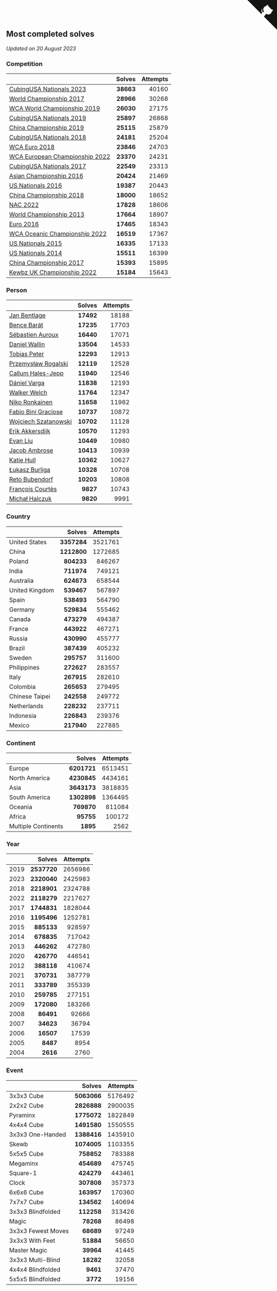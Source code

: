 ## Most completed solves

*Updated on 20 August 2023*


### Competition

|  | Solves | Attempts |
| :--- | ---: | ---: |
| [CubingUSA Nationals 2023](https://www.worldcubeassociation.org/competitions/CubingUSANationals2023) | **38663** | 40160 |
| [World Championship 2017](https://www.worldcubeassociation.org/competitions/WC2017) | **28966** | 30268 |
| [WCA World Championship 2019](https://www.worldcubeassociation.org/competitions/WC2019) | **26030** | 27175 |
| [CubingUSA Nationals 2019](https://www.worldcubeassociation.org/competitions/CubingUSANationals2019) | **25897** | 26868 |
| [China Championship 2019](https://www.worldcubeassociation.org/competitions/ChinaChampionship2019) | **25115** | 25879 |
| [CubingUSA Nationals 2018](https://www.worldcubeassociation.org/competitions/CubingUSANationals2018) | **24181** | 25204 |
| [WCA Euro 2018](https://www.worldcubeassociation.org/competitions/Euro2018) | **23846** | 24703 |
| [WCA European Championship 2022](https://www.worldcubeassociation.org/competitions/Euro2022) | **23370** | 24231 |
| [CubingUSA Nationals 2017](https://www.worldcubeassociation.org/competitions/CubingUSANationals2017) | **22549** | 23313 |
| [Asian Championship 2016](https://www.worldcubeassociation.org/competitions/AsianChampionship2016) | **20424** | 21469 |
| [US Nationals 2016](https://www.worldcubeassociation.org/competitions/USNationals2016) | **19387** | 20443 |
| [China Championship 2018](https://www.worldcubeassociation.org/competitions/ChinaChampionship2018) | **18000** | 18652 |
| [NAC 2022](https://www.worldcubeassociation.org/competitions/NAC2022) | **17828** | 18606 |
| [World Championship 2013](https://www.worldcubeassociation.org/competitions/WC2013) | **17664** | 18907 |
| [Euro 2016](https://www.worldcubeassociation.org/competitions/Euro2016) | **17465** | 18343 |
| [WCA Oceanic Championship 2022](https://www.worldcubeassociation.org/competitions/OC2022) | **16519** | 17367 |
| [US Nationals 2015](https://www.worldcubeassociation.org/competitions/USNationals2015) | **16335** | 17133 |
| [US Nationals 2014](https://www.worldcubeassociation.org/competitions/USNationals2014) | **15511** | 16399 |
| [China Championship 2017](https://www.worldcubeassociation.org/competitions/ChinaChampionship2017) | **15393** | 15895 |
| [Kewbz UK Championship 2022](https://www.worldcubeassociation.org/competitions/KewbzUKChampionship2022) | **15184** | 15643 |

### Person

|  | Solves | Attempts |
| :--- | ---: | ---: |
| [Jan Bentlage](https://www.worldcubeassociation.org/persons/2010BENT01) | **17492** | 18188 |
| [Bence Barát](https://www.worldcubeassociation.org/persons/2008BARA01) | **17235** | 17703 |
| [Sébastien Auroux](https://www.worldcubeassociation.org/persons/2008AURO01) | **16440** | 17071 |
| [Daniel Wallin](https://www.worldcubeassociation.org/persons/2013WALL03) | **13504** | 14533 |
| [Tobias Peter](https://www.worldcubeassociation.org/persons/2014PETE03) | **12293** | 12913 |
| [Przemysław Rogalski](https://www.worldcubeassociation.org/persons/2013ROGA02) | **12119** | 12528 |
| [Callum Hales-Jepp](https://www.worldcubeassociation.org/persons/2012HALE01) | **11940** | 12546 |
| [Dániel Varga](https://www.worldcubeassociation.org/persons/2008VARG01) | **11838** | 12193 |
| [Walker Welch](https://www.worldcubeassociation.org/persons/2011WELC01) | **11764** | 12347 |
| [Niko Ronkainen](https://www.worldcubeassociation.org/persons/2010RONK01) | **11658** | 11962 |
| [Fabio Bini Graciose](https://www.worldcubeassociation.org/persons/2010GRAC02) | **10737** | 10872 |
| [Wojciech Szatanowski](https://www.worldcubeassociation.org/persons/2011SZAT01) | **10702** | 11128 |
| [Erik Akkersdijk](https://www.worldcubeassociation.org/persons/2005AKKE01) | **10570** | 11293 |
| [Evan Liu](https://www.worldcubeassociation.org/persons/2009LIUE01) | **10449** | 10980 |
| [Jacob Ambrose](https://www.worldcubeassociation.org/persons/2010AMBR01) | **10413** | 10939 |
| [Katie Hull](https://www.worldcubeassociation.org/persons/2010HULL01) | **10362** | 10627 |
| [Łukasz Burliga](https://www.worldcubeassociation.org/persons/2013BURL01) | **10328** | 10708 |
| [Reto Bubendorf](https://www.worldcubeassociation.org/persons/2012BUBE01) | **10203** | 10808 |
| [François Courtès](https://www.worldcubeassociation.org/persons/2008COUR01) | **9827** | 10743 |
| [Michał Halczuk](https://www.worldcubeassociation.org/persons/2006HALC01) | **9820** | 9991 |

### Country

|  | Solves | Attempts |
| :--- | ---: | ---: |
| United States | **3357284** | 3521761 |
| China | **1212800** | 1272685 |
| Poland | **804233** | 846267 |
| India | **711974** | 749121 |
| Australia | **624673** | 658544 |
| United Kingdom | **539467** | 567897 |
| Spain | **538493** | 564790 |
| Germany | **529834** | 555462 |
| Canada | **473279** | 494387 |
| France | **443922** | 467271 |
| Russia | **430990** | 455777 |
| Brazil | **387439** | 405232 |
| Sweden | **295757** | 311600 |
| Philippines | **272627** | 283557 |
| Italy | **267915** | 282610 |
| Colombia | **265653** | 279495 |
| Chinese Taipei | **242558** | 249772 |
| Netherlands | **228232** | 237711 |
| Indonesia | **226843** | 239376 |
| Mexico | **217940** | 227885 |

### Continent

|  | Solves | Attempts |
| :--- | ---: | ---: |
| Europe | **6201721** | 6513451 |
| North America | **4230845** | 4434161 |
| Asia | **3643173** | 3818835 |
| South America | **1302898** | 1364495 |
| Oceania | **769870** | 811084 |
| Africa | **95755** | 100172 |
| Multiple Continents | **1895** | 2562 |

### Year

|  | Solves | Attempts |
| :--- | ---: | ---: |
| 2019 | **2537720** | 2656986 |
| 2023 | **2320040** | 2425983 |
| 2018 | **2218901** | 2324788 |
| 2022 | **2118279** | 2217627 |
| 2017 | **1744831** | 1828044 |
| 2016 | **1195496** | 1252781 |
| 2015 | **885133** | 928597 |
| 2014 | **678835** | 717042 |
| 2013 | **446262** | 472780 |
| 2020 | **426770** | 446541 |
| 2012 | **388118** | 410674 |
| 2021 | **370731** | 387779 |
| 2011 | **333789** | 355339 |
| 2010 | **259785** | 277151 |
| 2009 | **172080** | 183266 |
| 2008 | **86491** | 92666 |
| 2007 | **34623** | 36794 |
| 2006 | **16507** | 17539 |
| 2005 | **8487** | 8954 |
| 2004 | **2616** | 2760 |

### Event

|  | Solves | Attempts |
| :--- | ---: | ---: |
| 3x3x3 Cube | **5063066** | 5176492 |
| 2x2x2 Cube | **2826888** | 2900035 |
| Pyraminx | **1775072** | 1822849 |
| 4x4x4 Cube | **1491580** | 1550555 |
| 3x3x3 One-Handed | **1388416** | 1435910 |
| Skewb | **1074005** | 1103355 |
| 5x5x5 Cube | **758852** | 783388 |
| Megaminx | **454689** | 475745 |
| Square-1 | **424279** | 443461 |
| Clock | **307808** | 357373 |
| 6x6x6 Cube | **163957** | 170360 |
| 7x7x7 Cube | **134562** | 140694 |
| 3x3x3 Blindfolded | **112258** | 313426 |
| Magic | **78268** | 86498 |
| 3x3x3 Fewest Moves | **68689** | 97249 |
| 3x3x3 With Feet | **51884** | 56650 |
| Master Magic | **39964** | 41445 |
| 3x3x3 Multi-Blind | **18282** | 32058 |
| 4x4x4 Blindfolded | **9461** | 37470 |
| 5x5x5 Blindfolded | **3772** | 19156 |


<a href="https://github.com/jonatanklosko/wca_statistics" class="github-corner" aria-label="View source on Github"><svg width="80" height="80" viewBox="0 0 250 250" style="fill:#151513; color:#fff; position: absolute; top: 0; border: 0; right: 0;" aria-hidden="true"><path d="M0,0 L115,115 L130,115 L142,142 L250,250 L250,0 Z"></path><path d="M128.3,109.0 C113.8,99.7 119.0,89.6 119.0,89.6 C122.0,82.7 120.5,78.6 120.5,78.6 C119.2,72.0 123.4,76.3 123.4,76.3 C127.3,80.9 125.5,87.3 125.5,87.3 C122.9,97.6 130.6,101.9 134.4,103.2" fill="currentColor" style="transform-origin: 130px 106px;" class="octo-arm"></path><path d="M115.0,115.0 C114.9,115.1 118.7,116.5 119.8,115.4 L133.7,101.6 C136.9,99.2 139.9,98.4 142.2,98.6 C133.8,88.0 127.5,74.4 143.8,58.0 C148.5,53.4 154.0,51.2 159.7,51.0 C160.3,49.4 163.2,43.6 171.4,40.1 C171.4,40.1 176.1,42.5 178.8,56.2 C183.1,58.6 187.2,61.8 190.9,65.4 C194.5,69.0 197.7,73.2 200.1,77.6 C213.8,80.2 216.3,84.9 216.3,84.9 C212.7,93.1 206.9,96.0 205.4,96.6 C205.1,102.4 203.0,107.8 198.3,112.5 C181.9,128.9 168.3,122.5 157.7,114.1 C157.9,116.9 156.7,120.9 152.7,124.9 L141.0,136.5 C139.8,137.7 141.6,141.9 141.8,141.8 Z" fill="currentColor" class="octo-body"></path></svg></a><style>.github-corner:hover .octo-arm{animation:octocat-wave 560ms ease-in-out}@keyframes octocat-wave{0%,100%{transform:rotate(0)}20%,60%{transform:rotate(-25deg)}40%,80%{transform:rotate(10deg)}}@media (max-width:500px){.github-corner:hover .octo-arm{animation:none}.github-corner .octo-arm{animation:octocat-wave 560ms ease-in-out}}</style>
